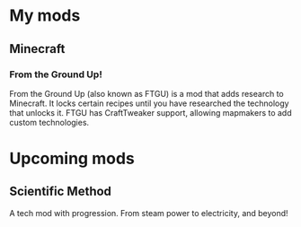 # My mods
## Minecraft
### From the Ground Up!
From the Ground Up (also known as FTGU) is a mod that adds research to Minecraft. It locks certain recipes until you have researched the technology that unlocks it. FTGU has CraftTweaker support, allowing mapmakers to add custom technologies.

# Upcoming mods
## Scientific Method
A tech mod with progression. From steam power to electricity, and beyond!

